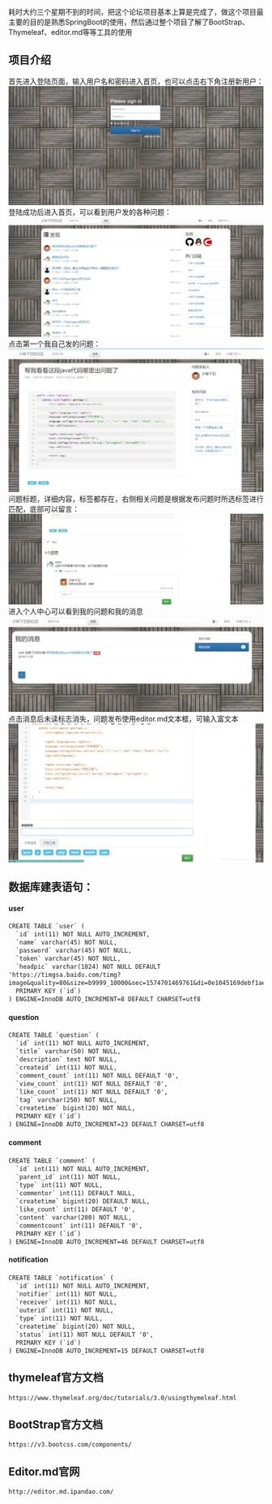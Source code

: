 耗时大约三个星期不到的时间，把这个论坛项目基本上算是完成了，做这个项目最主要的目的是熟悉SpringBoot的使用，然后通过整个项目了解了BootStrap、Thymeleaf、editor.md等等工具的使用

## 项目介绍
首先进入登陆页面，输入用户名和密码进入首页，也可以点击右下角注册新用户：
![image](https://github.com/OliverLiy/MyBlog/blob/master/20191128101046625.png)
登陆成功后进入首页，可以看到用户发的各种问题：
![image](https://github.com/OliverLiy/MyBlog/blob/master/20191128101055266.png)
点击第一个我自己发的问题：
![image](https://github.com/OliverLiy/MyBlog/blob/master/20191128101104235.png)
问题标题，详细内容，标签都存在，右侧相关问题是根据发布问题时所选标签进行匹配，底部可以留言：
![image](https://github.com/OliverLiy/MyBlog/blob/master/20191128101113662.png)
进入个人中心可以看到我的问题和我的消息
![image](https://github.com/OliverLiy/MyBlog/blob/master/20191128101126870.png)
点击消息后未读标志消失，问题发布使用editor.md文本框，可输入富文本
![image](https://github.com/OliverLiy/MyBlog/blob/master/20191128101137875.png)


## 数据库建表语句：
#### user
```$user建表语句
CREATE TABLE `user` (
  `id` int(11) NOT NULL AUTO_INCREMENT,
  `name` varchar(45) NOT NULL,
  `password` varchar(45) NOT NULL,
  `token` varchar(45) NOT NULL,
  `headpic` varchar(1024) NOT NULL DEFAULT 'https://timgsa.baidu.com/timg?image&quality=80&size=b9999_10000&sec=1574701469761&di=0e1045169debf1aed834fc97ff9b2439&imgtype=0&src=http%3A%2F%2Fbpic.588ku.com%2Felement_origin_min_pic%2F01%2F31%2F87%2F96573b585a7c9c4.jpg',
  PRIMARY KEY (`id`)
) ENGINE=InnoDB AUTO_INCREMENT=8 DEFAULT CHARSET=utf8
```

#### question
```$question建表语句
CREATE TABLE `question` (
  `id` int(11) NOT NULL AUTO_INCREMENT,
  `title` varchar(50) NOT NULL,
  `description` text NOT NULL,
  `createid` int(11) NOT NULL,
  `comment_count` int(11) NOT NULL DEFAULT '0',
  `view_count` int(11) NOT NULL DEFAULT '0',
  `like_count` int(11) NOT NULL DEFAULT '0',
  `tag` varchar(250) NOT NULL,
  `createtime` bigint(20) NOT NULL,
  PRIMARY KEY (`id`)
) ENGINE=InnoDB AUTO_INCREMENT=23 DEFAULT CHARSET=utf8
```
#### comment
```$user建表语句
CREATE TABLE `comment` (
  `id` int(11) NOT NULL AUTO_INCREMENT,
  `parent_id` int(11) NOT NULL,
  `type` int(11) NOT NULL,
  `commentor` int(11) DEFAULT NULL,
  `createtime` bigint(20) DEFAULT NULL,
  `like_count` int(11) DEFAULT '0',
  `content` varchar(200) NOT NULL,
  `commentcount` int(11) DEFAULT '0',
  PRIMARY KEY (`id`)
) ENGINE=InnoDB AUTO_INCREMENT=46 DEFAULT CHARSET=utf8
```
#### notification
```$notification建表语句
CREATE TABLE `notification` (
  `id` int(11) NOT NULL AUTO_INCREMENT,
  `notifier` int(11) NOT NULL,
  `receiver` int(11) NOT NULL,
  `outerid` int(11) NOT NULL,
  `type` int(11) NOT NULL,
  `createtime` bigint(20) NOT NULL,
  `status` int(11) NOT NULL DEFAULT '0',
  PRIMARY KEY (`id`)
) ENGINE=InnoDB AUTO_INCREMENT=15 DEFAULT CHARSET=utf8
```

## thymeleaf官方文档
```
https://www.thymeleaf.org/doc/tutorials/3.0/usingthymeleaf.html
```
## BootStrap官方文档
```
https://v3.bootcss.com/components/
```
## Editor.md官网
```
http://editor.md.ipandao.com/
```
